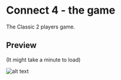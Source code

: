 # Connect 4 - the game
The Classic 2 players game.

## Preview
(It might take a minute to load)

![alt text](/demo.png")
